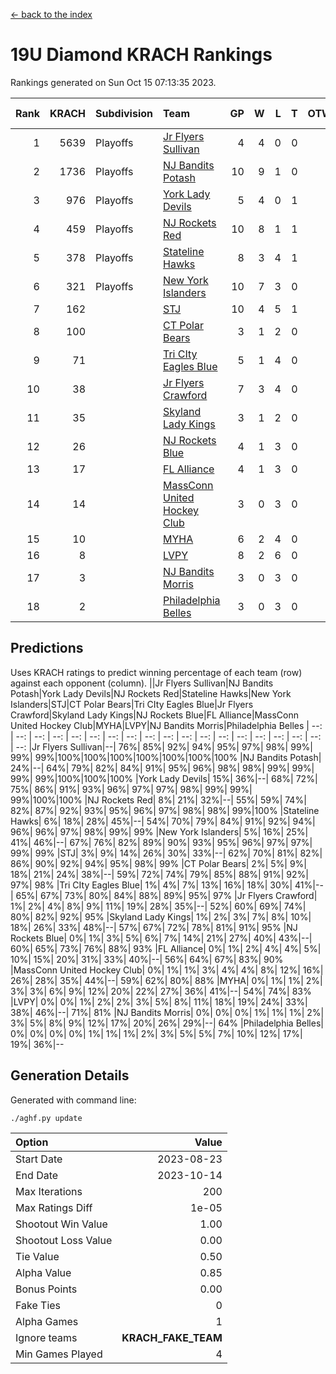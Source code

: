 [<- back to the index](readme.md)
# 19U Diamond KRACH Rankings
Rankings generated on Sun Oct 15 07:13:35 2023.

Rank|KRACH|Subdivision|Team|GP|W|L|T|OTW|OTL|SoS|Exp Wins|Win Diff
---:|---:|:---|:---|---:|---:|---:|---:|---:|---:|---:|---:|---:
1|5639|Playoffs|[Jr Flyers Sullivan](https://gamesheetstats.com/seasons/3663/teams/140859/schedule)|4|4|0|0|1|0|180|4.8|-0.0
2|1736|Playoffs|[NJ Bandits Potash](https://gamesheetstats.com/seasons/3663/teams/140857/schedule)|10|9|1|0|0|0|215|9.9|0.0
3|976|Playoffs|[York Lady Devils](https://gamesheetstats.com/seasons/3663/teams/140856/schedule)|5|4|0|1|0|0|138|5.3|-0.0
4|459|Playoffs|[NJ Rockets Red](https://gamesheetstats.com/seasons/3663/teams/140855/schedule)|10|8|1|1|1|0|202|9.4|0.0
5|378|Playoffs|[Stateline Hawks](https://gamesheetstats.com/seasons/3663/teams/141851/schedule)|8|3|4|1|0|1|1768|4.3|-0.0
6|321|Playoffs|[New York Islanders](https://gamesheetstats.com/seasons/3663/teams/140861/schedule)|10|7|3|0|0|0|431|7.9|0.0
7|162||[STJ](https://gamesheetstats.com/seasons/3663/teams/140858/schedule)|10|4|5|1|0|0|601|5.4|0.0
8|100||[CT Polar Bears](https://gamesheetstats.com/seasons/3663/teams/140853/schedule)|3|1|2|0|0|0|357|1.8|-0.0
9|71||[Tri CIty Eagles Blue](https://gamesheetstats.com/seasons/3663/teams/140852/schedule)|5|1|4|0|0|0|1987|1.8|-0.0
10|38||[Jr Flyers Crawford](https://gamesheetstats.com/seasons/3663/teams/140862/schedule)|7|3|4|0|0|1|160|3.9|0.0
11|35||[Skyland Lady Kings](https://gamesheetstats.com/seasons/3663/teams/140865/schedule)|3|1|2|0|0|0|199|1.9|0.0
12|26||[NJ Rockets Blue](https://gamesheetstats.com/seasons/3663/teams/140867/schedule)|4|1|3|0|0|0|195|1.9|0.0
13|17||[FL Alliance](https://gamesheetstats.com/seasons/3663/teams/156907/schedule)|4|1|3|0|0|0|297|1.9|0.0
14|14||[MassConn United Hockey Club](https://gamesheetstats.com/seasons/3663/teams/140854/schedule)|3|0|3|0|0|0|644|0.9|0.0
15|10||[MYHA](https://gamesheetstats.com/seasons/3663/teams/140863/schedule)|6|2|4|0|0|0|123|2.9|0.0
16|8||[LVPY](https://gamesheetstats.com/seasons/3663/teams/140860/schedule)|8|2|6|0|0|0|376|2.9|0.0
17|3||[NJ Bandits Morris](https://gamesheetstats.com/seasons/3663/teams/140866/schedule)|3|0|3|0|0|0|93|0.9|0.0
18|2||[Philadelphia Belles](https://gamesheetstats.com/seasons/3663/teams/140864/schedule)|3|0|3|0|0|0|8|0.9|0.0

## Predictions
Uses KRACH ratings to predict winning percentage of each team (row) against each opponent (column).
||Jr Flyers Sullivan|NJ Bandits Potash|York Lady Devils|NJ Rockets Red|Stateline Hawks|New York Islanders|STJ|CT Polar Bears|Tri CIty Eagles Blue|Jr Flyers Crawford|Skyland Lady Kings|NJ Rockets Blue|FL Alliance|MassConn United Hockey Club|MYHA|LVPY|NJ Bandits Morris|Philadelphia Belles
| --: | --: | --: | --: | --: | --: | --: | --: | --: | --: | --: | --: | --: | --: | --: | --: | --: | --: | --: 
|Jr Flyers Sullivan|--| 76%| 85%| 92%| 94%| 95%| 97%| 98%| 99%| 99%| 99%|100%|100%|100%|100%|100%|100%|100%
|NJ Bandits Potash| 24%|--| 64%| 79%| 82%| 84%| 91%| 95%| 96%| 98%| 98%| 99%| 99%| 99%| 99%|100%|100%|100%
|York Lady Devils| 15%| 36%|--| 68%| 72%| 75%| 86%| 91%| 93%| 96%| 97%| 97%| 98%| 99%| 99%| 99%|100%|100%
|NJ Rockets Red|  8%| 21%| 32%|--| 55%| 59%| 74%| 82%| 87%| 92%| 93%| 95%| 96%| 97%| 98%| 98%| 99%|100%
|Stateline Hawks|  6%| 18%| 28%| 45%|--| 54%| 70%| 79%| 84%| 91%| 92%| 94%| 96%| 96%| 97%| 98%| 99%| 99%
|New York Islanders|  5%| 16%| 25%| 41%| 46%|--| 67%| 76%| 82%| 89%| 90%| 93%| 95%| 96%| 97%| 97%| 99%| 99%
|STJ|  3%|  9%| 14%| 26%| 30%| 33%|--| 62%| 70%| 81%| 82%| 86%| 90%| 92%| 94%| 95%| 98%| 99%
|CT Polar Bears|  2%|  5%|  9%| 18%| 21%| 24%| 38%|--| 59%| 72%| 74%| 79%| 85%| 88%| 91%| 92%| 97%| 98%
|Tri CIty Eagles Blue|  1%|  4%|  7%| 13%| 16%| 18%| 30%| 41%|--| 65%| 67%| 73%| 80%| 84%| 88%| 89%| 95%| 97%
|Jr Flyers Crawford|  1%|  2%|  4%|  8%|  9%| 11%| 19%| 28%| 35%|--| 52%| 60%| 69%| 74%| 80%| 82%| 92%| 95%
|Skyland Lady Kings|  1%|  2%|  3%|  7%|  8%| 10%| 18%| 26%| 33%| 48%|--| 57%| 67%| 72%| 78%| 81%| 91%| 95%
|NJ Rockets Blue|  0%|  1%|  3%|  5%|  6%|  7%| 14%| 21%| 27%| 40%| 43%|--| 60%| 65%| 73%| 76%| 88%| 93%
|FL Alliance|  0%|  1%|  2%|  4%|  4%|  5%| 10%| 15%| 20%| 31%| 33%| 40%|--| 56%| 64%| 67%| 83%| 90%
|MassConn United Hockey Club|  0%|  1%|  1%|  3%|  4%|  4%|  8%| 12%| 16%| 26%| 28%| 35%| 44%|--| 59%| 62%| 80%| 88%
|MYHA|  0%|  1%|  1%|  2%|  3%|  3%|  6%|  9%| 12%| 20%| 22%| 27%| 36%| 41%|--| 54%| 74%| 83%
|LVPY|  0%|  0%|  1%|  2%|  2%|  3%|  5%|  8%| 11%| 18%| 19%| 24%| 33%| 38%| 46%|--| 71%| 81%
|NJ Bandits Morris|  0%|  0%|  0%|  1%|  1%|  1%|  2%|  3%|  5%|  8%|  9%| 12%| 17%| 20%| 26%| 29%|--| 64%
|Philadelphia Belles|  0%|  0%|  0%|  0%|  1%|  1%|  1%|  2%|  3%|  5%|  5%|  7%| 10%| 12%| 17%| 19%| 36%|--

## Generation Details

Generated with command line:
```
./aghf.py update
```

| Option | Value |
| :----- | ----: |
| Start Date | 2023-08-23 |
| End Date | 2023-10-14 |
| Max Iterations | 200 |
| Max Ratings Diff | 1e-05 |
| Shootout Win Value | 1.00 |
| Shootout Loss Value | 0.00 |
| Tie Value | 0.50 |
| Alpha Value | 0.85 |
| Bonus Points | 0.00 |
| Fake Ties | 0 |
| Alpha Games | 1 |
| Ignore teams | __KRACH_FAKE_TEAM__ |
| Min Games Played | 4 |

